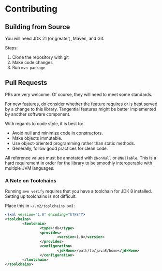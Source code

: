 
# Contributing

## Building from Source

You will need JDK 21 (or greater), Maven, and Git.

Steps:

1. Clone the repository with git
2. Make code changes 
3. Run `mvn package`

## Pull Requests

PRs are very welcome. Of course, they will need to meet some standards.

For new features, do consider whether the feature requires or is best served by a change to this library.
Tangential features might be better implemented by another software component.

With regards to code style, it is best to:
* Avoid null and minimize code in constructors.
* Make objects immutable.
* Use object-oriented programming rather than static methods.
* Generally, follow good practices for clean code.

All reference values must be annotated with `@NonNull` or `@Nullable`. This is a hard requirement in order for the library to be smoothly interoperable with multiple JVM languages.

### A Note on Toolchains

Running `mvn verify` requires that you have a toolchain for JDK 8 installed. Setting up toolchains is not difficult.

Place this in `~/.m2/toolchains.xml`:

```xml
<?xml version="1.0" encoding="UTF8"?>
<toolchains>
        <toolchain>
                <type>jdk</type>
                <provides>
                        <version>1.8</version>
                </provides>
                <configuration>
                        <jdkHome>/path/to/java8/home</jdkHome>
                </configuration>
        </toolchain>
</toolchains>
```
